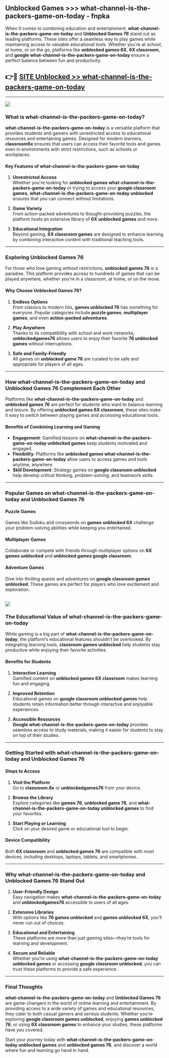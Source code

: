 ## Unblocked Games >>> what-channel-is-the-packers-game-on-today - fnpka 

When it comes to combining education and entertainment, **what-channel-is-the-packers-game-on-today** and **Unblocked Games 76** stand out as leading platforms. These sites offer a seamless way to play games while maintaining access to valuable educational tools. Whether you're at school, at home, or on the go, platforms like **unblocked games 6X**, **6X classroom**, and **google what-channel-is-the-packers-game-on-today** ensure a perfect balance between fun and productivity.
## 👉🔴 [SITE Unblocked >> what-channel-is-the-packers-game-on-today](https://unblockedgames.edu.pl?title=what-channel-is-the-packers-game-on-today&ref=22JU)
---
<a href="https://unblockedgames.edu.pl?title=what-channel-is-the-packers-game-on-today&ref=22JU/"><img src="https://github.com/user-attachments/assets/438f12ca-57a4-47a3-8ead-c64da593a1e5"/></a>
### What is what-channel-is-the-packers-game-on-today?  

**what-channel-is-the-packers-game-on-today** is a versatile platform that provides students and gamers with unrestricted access to educational resources and entertaining games. Designed for modern learners, **classroom6x** ensures that users can access their favorite tools and games even in environments with strict restrictions, such as schools or workplaces.  

#### Key Features of what-channel-is-the-packers-game-on-today  

1. **Unrestricted Access**  
   Whether you're looking for **unblocked games what-channel-is-the-packers-game-on-today** or trying to access your **google classroom games**, **what-channel-is-the-packers-game-on-today unblocked** ensures that you can connect without limitations.  

2. **Game Variety**  
   From action-packed adventures to thought-provoking puzzles, the platform hosts an extensive library of **6X unblocked games** and more.  

3. **Educational Integration**  
   Beyond gaming, **6X classroom games** are designed to enhance learning by combining interactive content with traditional teaching tools.  



---

### Exploring Unblocked Games 76  

For those who love gaming without restrictions, **unblocked games 76** is a paradise. This platform provides access to hundreds of games that can be played anywhere, whether you're in a classroom, at home, or on the move.  

#### Why Choose Unblocked Games 76?  

1. **Endless Options**  
   From classics to modern hits, **games unblocked 76** has something for everyone. Popular categories include **puzzle games**, **multiplayer games**, and even **action-packed adventures**.  

2. **Play Anywhere**  
   Thanks to its compatibility with school and work networks, **unblockedgames76** allows users to enjoy their favorite **76 unblocked games** without interruptions.  

3. **Safe and Family-Friendly**  
   All games on **unblocked game 76** are curated to be safe and appropriate for players of all ages.  

---

### How what-channel-is-the-packers-game-on-today and Unblocked Games 76 Complement Each Other  

Platforms like **what-channel-is-the-packers-game-on-today** and **unblocked games 76** are perfect for students who want to balance learning and leisure. By offering **unblocked games 6X classroom**, these sites make it easy to switch between playing games and accessing educational tools.  

#### Benefits of Combining Learning and Gaming  

- **Engagement**: Gamified lessons on **what-channel-is-the-packers-game-on-today unblocked games** keep students motivated and engaged.  
- **Flexibility**: Platforms like **unblocked games what-channel-is-the-packers-game-on-today** allow users to access games and tools anytime, anywhere.  
- **Skill Development**: Strategy games on **google classroom unblocked** help develop critical thinking, problem-solving, and teamwork skills.  

---

### Popular Games on what-channel-is-the-packers-game-on-today and Unblocked Games 76  

#### Puzzle Games  

Games like Sudoku and crosswords on **games unblocked 6X** challenge your problem-solving abilities while keeping you entertained.  

#### Multiplayer Games  

Collaborate or compete with friends through multiplayer options on **6X games unblocked** and **unblocked games google classroom**.  

#### Adventure Games  

Dive into thrilling quests and adventures on **google classroom games unblocked**. These games are perfect for players who love excitement and exploration.  

<a href="http://download.freeplayer.one?title=what-channel-is-the-packers-game-on-today&ref=23D/"><img src="https://github.com/user-attachments/assets/fe0c3e91-c8e1-489c-acf0-e2f614c12fb8"/></a>
---

### The Educational Value of what-channel-is-the-packers-game-on-today  

While gaming is a big part of **what-channel-is-the-packers-game-on-today**, the platform’s educational features shouldn’t be overlooked. By integrating learning tools, **classroom games unblocked** help students stay productive while enjoying their favorite activities.  

#### Benefits for Students  

1. **Interactive Learning**  
   Gamified content on **unblocked games 6X classroom** makes learning fun and engaging.  

2. **Improved Retention**  
   Educational games on **google classroom unblocked games** help students retain information better through interactive and enjoyable experiences.  

3. **Accessible Resources**  
   **Google what-channel-is-the-packers-game-on-today** provides seamless access to study materials, making it easier for students to stay on top of their studies.  

---

### Getting Started with what-channel-is-the-packers-game-on-today and Unblocked Games 76  

#### Steps to Access  

1. **Visit the Platform**  
   Go to **classroom.6x** or **unblockedgames76** from your device.  

2. **Browse the Library**  
   Explore categories like **games 76**, **unblocked game 76**, and **what-channel-is-the-packers-game-on-today unblocked games** to find your favorites.  

3. **Start Playing or Learning**  
   Click on your desired game or educational tool to begin.  

#### Device Compatibility  

Both **6X classroom** and **unblocked games 76** are compatible with most devices, including desktops, laptops, tablets, and smartphones.  

---

### Why what-channel-is-the-packers-game-on-today and Unblocked Games 76 Stand Out  

1. **User-Friendly Design**  
   Easy navigation makes **what-channel-is-the-packers-game-on-today** and **unblockedgames76** accessible to users of all ages.  

2. **Extensive Libraries**  
   With options like **76 games unblocked** and **games unblocked 6X**, you’ll never run out of choices.  

3. **Educational and Entertaining**  
   These platforms are more than just gaming sites—they’re tools for learning and development.  

4. **Secure and Reliable**  
   Whether you’re using **what-channel-is-the-packers-game-on-today unblocked games** or accessing **google classroom unblocked**, you can trust these platforms to provide a safe experience.  

---

### Final Thoughts  

**what-channel-is-the-packers-game-on-today** and **Unblocked Games 76** are game-changers in the world of online learning and entertainment. By providing access to a wide variety of games and educational resources, they cater to both casual gamers and serious students. Whether you’re exploring **google classroom games unblocked**, enjoying **games unblocked 76**, or using **6X classroom games** to enhance your studies, these platforms have you covered.  

Start your journey today with **what-channel-is-the-packers-game-on-today unblocked games** and **unblocked games 76**, and discover a world where fun and learning go hand in hand.  
